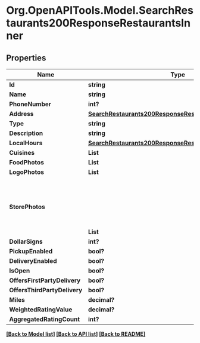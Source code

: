 # Org.OpenAPITools.Model.SearchRestaurants200ResponseRestaurantsInner

## Properties

Name | Type | Description | Notes
------------ | ------------- | ------------- | -------------
**Id** | **string** |  | [optional] 
**Name** | **string** |  | [optional] 
**PhoneNumber** | **int?** |  | [optional] 
**Address** | [**SearchRestaurants200ResponseRestaurantsInnerAddress**](SearchRestaurants200ResponseRestaurantsInnerAddress.md) |  | [optional] 
**Type** | **string** |  | [optional] 
**Description** | **string** |  | [optional] 
**LocalHours** | [**SearchRestaurants200ResponseRestaurantsInnerLocalHours**](SearchRestaurants200ResponseRestaurantsInnerLocalHours.md) |  | [optional] 
**Cuisines** | **List<string>** |  | [optional] 
**FoodPhotos** | **List<string>** |  | [optional] 
**LogoPhotos** | **List<string>** |  | [optional] 
**StorePhotos** | **List<Object>** |  | [optional] 
**DollarSigns** | **int?** |  | [optional] 
**PickupEnabled** | **bool?** |  | [optional] 
**DeliveryEnabled** | **bool?** |  | [optional] 
**IsOpen** | **bool?** |  | [optional] 
**OffersFirstPartyDelivery** | **bool?** |  | [optional] 
**OffersThirdPartyDelivery** | **bool?** |  | [optional] 
**Miles** | **decimal?** |  | [optional] 
**WeightedRatingValue** | **decimal?** |  | [optional] 
**AggregatedRatingCount** | **int?** |  | [optional] 

[[Back to Model list]](../README.md#documentation-for-models) [[Back to API list]](../README.md#documentation-for-api-endpoints) [[Back to README]](../README.md)

